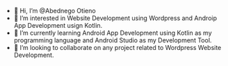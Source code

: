 - 👋 Hi, I’m @Abednego Otieno
- 👀 I’m interested in Website Development using Wordpress and Androip App Development usign Kotlin.
- 🌱 I’m currently learning Android App Development using Kotlin as my programming language and Android Studio as my Development Tool.
- 💞️ I’m looking to collaborate on any project related to Wordpress Website Development.

<!---
Abedy-Codes/Abedy-Codes is a ✨ special ✨ repository because its `README.md` (this file) appears on your GitHub profile.
You can click the Preview link to take a look at your changes.
--->

